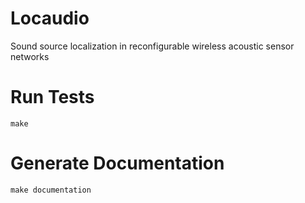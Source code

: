 Locaudio
========
Sound source localization in reconfigurable wireless acoustic sensor networks

# Run Tests
`make`

# Generate Documentation
`make documentation`

